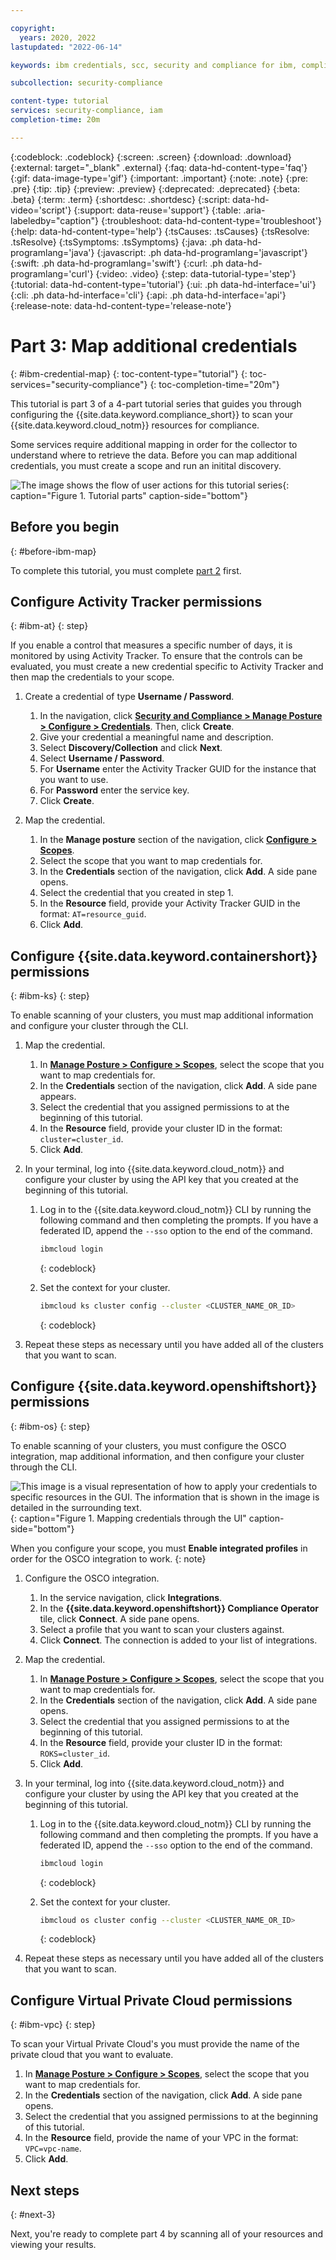 ```yaml
---

copyright:
  years: 2020, 2022
lastupdated: "2022-06-14"

keywords: ibm credentials, scc, security and compliance for ibm, compliance scan, {{site.data.keyword.cloud_notm}} resources

subcollection: security-compliance

content-type: tutorial
services: security-compliance, iam
completion-time: 20m

---
```


{:codeblock: .codeblock}
{:screen: .screen}
{:download: .download}
{:external: target="_blank" .external}
{:faq: data-hd-content-type='faq'}
{:gif: data-image-type='gif'}
{:important: .important}
{:note: .note}
{:pre: .pre}
{:tip: .tip}
{:preview: .preview}
{:deprecated: .deprecated}
{:beta: .beta}
{:term: .term}
{:shortdesc: .shortdesc}
{:script: data-hd-video='script'}
{:support: data-reuse='support'}
{:table: .aria-labeledby="caption"}
{:troubleshoot: data-hd-content-type='troubleshoot'}
{:help: data-hd-content-type='help'}
{:tsCauses: .tsCauses}
{:tsResolve: .tsResolve}
{:tsSymptoms: .tsSymptoms}
{:java: .ph data-hd-programlang='java'}
{:javascript: .ph data-hd-programlang='javascript'}
{:swift: .ph data-hd-programlang='swift'}
{:curl: .ph data-hd-programlang='curl'}
{:video: .video}
{:step: data-tutorial-type='step'}
{:tutorial: data-hd-content-type='tutorial'}
{:ui: .ph data-hd-interface='ui'}
{:cli: .ph data-hd-interface='cli'}
{:api: .ph data-hd-interface='api'}
{:release-note: data-hd-content-type='release-note'}

# Part 3: Map additional credentials
{: #ibm-credential-map}
{: toc-content-type="tutorial"}
{: toc-services="security-compliance"}
{: toc-completion-time="20m"}

This tutorial is part 3 of a 4-part tutorial series that guides you through configuring the {{site.data.keyword.compliance_short}} to scan your {{site.data.keyword.cloud_notm}} resources for compliance.

Some services require additional mapping in order for the collector to understand where to retrieve the data. Before you can map additional credentials, you must create a scope and run an initital discovery.

![The image shows the flow of user actions for this tutorial series](../images/credentials-tutorial.svg){: caption="Figure 1. Tutorial parts" caption-side="bottom"}



## Before you begin
{: #before-ibm-map}

To complete this tutorial, you must complete [part 2](/docs/security-compliance?topic=security-compliance-ibm-discover) first. 


## Configure Activity Tracker permissions
{: #ibm-at}
{: step}

If you enable a control that measures a specific number of days, it is monitored by using Activity Tracker. To ensure that the controls can be evaluated, you must create a new credential specific to Activity Tracker and then map the credentials to your scope.

1. Create a credential of type **Username / Password**.

   1. In the navigation, click [**Security and Compliance > Manage Posture > Configure > Credentials**](/security-compliance/credentials). Then, click **Create**.
   2. Give your credential a meaningful name and description.
   3. Select **Discovery/Collection** and click **Next**.
   4. Select **Username / Password**.
   5. For **Username** enter the Activity Tracker GUID for the instance that you want to use.
   6. For **Password** enter the service key.
   7. Click **Create**.

2. Map the credential.

   1. In the **Manage posture** section of the navigation, click [**Configure > Scopes**](/security-compliance/scopes).
   2. Select the scope that you want to map credentials for.
   3. In the **Credentials** section of the navigation, click **Add**. A side pane opens. 
   4. Select the credential that you created in step 1.
   5. In the **Resource** field, provide your Activity Tracker GUID in the format: `AT=resource_guid`.
   6. Click **Add**.

## Configure {{site.data.keyword.containershort}} permissions
{: #ibm-ks}
{: step}

To enable scanning of your clusters, you must map additional information and configure your cluster through the CLI.

1. Map the credential.

   1. In [**Manage Posture > Configure > Scopes**](/security-compliance/scopes), select the scope that you want to map credentials for.
   2. In the **Credentials** section of the navigation, click **Add**. A side pane appears. 
   3. Select the credential that you assigned permissions to at the beginning of this tutorial.
   4. In the **Resource** field, provide your cluster ID in the format: `cluster=cluster_id`.
   5. Click **Add**.

2. In your terminal, log into {{site.data.keyword.cloud_notm}} and configure your cluster by using the API key that you created at the beginning of this tutorial.

   1. Log in to the {{site.data.keyword.cloud_notm}} CLI by running the following command and then completing the prompts. If you have a federated ID, append the `--sso` option to the end of the command.

      ```sh
      ibmcloud login
      ```
      {: codeblock}

   2. Set the context for your cluster.

      ```sh
      ibmcloud ks cluster config --cluster <CLUSTER_NAME_OR_ID>
      ```
      {: codeblock}
   
3. Repeat these steps as necessary until you have added all of the clusters that you want to scan.


## Configure {{site.data.keyword.openshiftshort}} permissions
{: #ibm-os}
{: step}

To enable scanning of your clusters, you must configure the OSCO integration, map additional information, and then configure your cluster through the CLI.

![This image is a visual representation of how to apply your credentials to specific resources in the GUI. The information that is shown in the image is detailed in the surrounding text.](../images/cluster-credential-map.svg){: caption="Figure 1. Mapping credentials through the UI" caption-side="bottom"}

When you configure your scope, you must **Enable integrated profiles** in order for the OSCO integration to work.
{: note}

1. Configure the OSCO integration.

   1. In the service navigation, click **Integrations**.
   2. In the **{{site.data.keyword.openshiftshort}} Compliance Operator** tile, click **Connect**. A side pane opens.
   3. Select a profile that you want to scan your clusters against.
   4. Click **Connect**. The connection is added to your list of integrations.

2. Map the credential.

   1. In [**Manage Posture > Configure > Scopes**](/security-compliance/scopes), select the scope that you want to map credentials for.
   2. In the **Credentials** section of the navigation, click **Add**. A side pane opens. 
   3. Select the credential that you assigned permissions to at the beginning of this tutorial.
   4. In the **Resource** field, provide your cluster ID in the format: `ROKS=cluster_id`.
   5. Click **Add**.

3. In your terminal, log into {{site.data.keyword.cloud_notm}} and configure your cluster by using the API key that you created at the beginning of this tutorial.

   1. Log in to the {{site.data.keyword.cloud_notm}} CLI by running the following command and then completing the prompts. If you have a federated ID, append the `--sso` option to the end of the command.

      ```sh
      ibmcloud login
      ```
      {: codeblock}

   2. Set the context for your cluster.

      ```sh
      ibmcloud os cluster config --cluster <CLUSTER_NAME_OR_ID>
      ```
      {: codeblock}
   
4. Repeat these steps as necessary until you have added all of the clusters that you want to scan.

## Configure Virtual Private Cloud permissions
{: #ibm-vpc}
{: step}

To scan your Virtual Private Cloud's you must provide the name of the private cloud that you want to evaluate.

1. In [**Manage Posture > Configure > Scopes**](/security-compliance/scopes), select the scope that you want to map credentials for.
2. In the **Credentials** section of the navigation, click **Add**. A side pane opens. 
3. Select the credential that you assigned permissions to at the beginning of this tutorial.
4. In the **Resource** field, provide the name of your VPC in the format: `VPC=vpc-name`.
5. Click **Add**.



## Next steps
{: #next-3}

Next, you're ready to complete part 4 by scanning all of your resources and viewing your results. 

